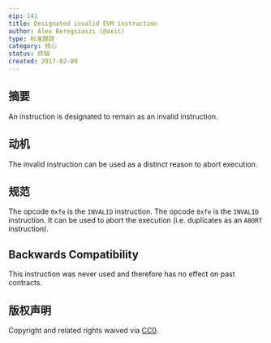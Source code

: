 ```yaml
---
eip: 141
title: Designated invalid EVM instruction
author: Alex Beregszaszi (@axic)
type: 标准跟踪
category: 核心
status: 终稿
created: 2017-02-09
---
```


## 摘要

An instruction is designated to remain as an invalid instruction.

## 动机

The invalid instruction can be used as a distinct reason to abort execution.

## 规范

The opcode `0xfe` is the `INVALID` instruction. The opcode `0xfe` is the `INVALID` instruction. It can be used to abort the execution (i.e. duplicates as an `ABORT` instruction).

## Backwards Compatibility

This instruction was never used and therefore has no effect on past contracts.

## 版权声明

Copyright and related rights waived via [CC0](../LICENSE.md).
